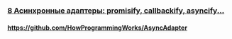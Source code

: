 ### [8 Асинхронные адаптеры: promisify, callbackify, asyncify...](https://www.youtube.com/watch?v=76k6_YkYRmU)

#### https://github.com/HowProgrammingWorks/AsyncAdapter

